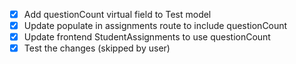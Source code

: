 - [x] Add questionCount virtual field to Test model
- [x] Update populate in assignments route to include questionCount
- [x] Update frontend StudentAssignments to use questionCount
- [x] Test the changes (skipped by user)
